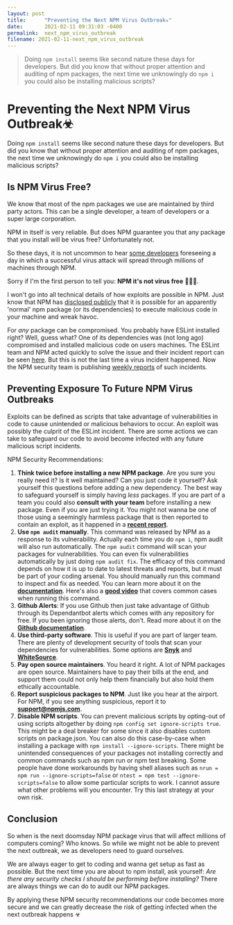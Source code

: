 ```yaml
---
layout: post
title:      "Preventing the Next NPM Virus Outbreak☣"
date:       2021-02-11 09:31:03 -0400
permalink:  next_npm_virus_outbreak
filename: 2021-02-11-next_npm_virus_outbreak
---
```


> Doing `npm install` seems like second nature these days for developers. But did you know that without proper attention and auditing of npm packages, the next time we unknowingly do `npm i` you could also be installing malicious scripts?

# Preventing the Next NPM Virus Outbreak☣

Doing `npm install` seems like second nature these days for developers. But did you know that without proper attention and auditing of npm packages, the next time we unknowingly do `npm i` you could also be installing malicious scripts?

## Is NPM Virus Free?

We know that most of the npm packages we use are maintained by third party actors. This can be a single developer, a team of developers or a super large corporation. 

NPM in itself is very reliable. But does NPM guarantee you that any package that you install will be virus free? Unfortunately not.

So these days, it is not uncommon to hear [some developers](https://youtu.be/24tQRwIRP_w?t=935) foreseeing a day in which a successful virus attack will spread through millions of machines through NPM. 

Sorry if I'm the first person to tell you: **NPM it's not virus free** 🤦🏼‍♂️. 

I won't go into all technical details of how exploits are possible in NPM. Just know that NPM has [disclosed publicly](https://blog.npmjs.org/post/141702881055/package-install-scripts-vulnerability) that it is possible for an apparently 'normal' npm package (or its dependencies) to execute malicious code in your machine and wreak havoc. 

For *any* package can be compromised. You probably have ESLint installed right? Well, guess what? One of its dependencies was (not long ago) compromised and installed malicious code on users machines. The ESLint team and NPM acted quickly to solve the issue and their incident report can be seen [here](https://status.npmjs.org/incidents/dn7c1fgrr7ng). But this is not the last time a virus incident happened. Now the NPM security team is publishing [weekly reports](https://www.npmjs.com/advisories) of such incidents.

## Preventing Exposure To Future NPM Virus Outbreaks

Exploits can be defined as scripts that take advantage of vulnerabilities in code to cause unintended or malicious behaviors to occur. An exploit was possibly the culprit of the ESLint incident. There are some actions we can take to safeguard our code to avoid become infected with any future malicious script incidents.

NPM Security Recommendations:

1. **Think twice before installing a new NPM package**. Are you sure you really need it? Is it well maintained? Can you just code it yourself? Ask yourself this questions before adding a new dependency. The best way to safeguard yourself is simply having *less* packages. If you are part of a team you could also **consult with your team** before installing a new package. Even if you are just trying it. You might not wanna be one of those using a seemingly harmless package that is then reported to contain an exploit, as it happened in a [**recent report**](https://www.zdnet.com/article/malicious-npm-packages-caught-installing-remote-access-trojans/).
2. **Use `npm audit` manually**. This command was released by NPM as a response to its vulnerability. Actually each time you do `npm i`, npm audit will also run automatically. The `npm audit` command will scan your packages for vulnerabilities. You can even fix vulnerabilities automatically by just doing `npm audit fix`. The efficacy of this command depends on how it is up to date to latest threats and reports, but it must be part of your coding arsenal. You should manually run this command to inspect and fix as needed. You can learn more about it on the [**documentation**](https://docs.npmjs.com/cli/v6/commands/npm-audit). Here's also a [**good video**](https://youtu.be/rXV6-eXB26s) that covers common cases when running this command.
3. **Github Alerts**: If you use Github then just take advantage of Github through its Dependantbot alerts which comes with any repository for free. If you been ignoring those alerts, don't. Read more about it on the [**Github documentation**](https://docs.github.com/en/github/managing-security-vulnerabilities/about-alerts-for-vulnerable-dependencies).
4. **Use third-party software**. This is useful if you are part of larger team. There are plenty of development security of tools that scan your dependencies for vulnerabilities. Some options are [**Snyk**](https://snyk.io/) and [**WhiteSource**](https://www.whitesourcesoftware.com/).
5. **Pay open source maintainers**. You heard it right. A lot of NPM packages are open source. Maintainers have to pay their bills at the end, and support them could not only help them financially but also hold them ethically accountable.
6. **Report suspicious packages to NPM**. Just like you hear at the airport. For NPM, if you see anything suspicious, report it to <a href="mailto:support@npmjs.com">**support@npmjs.com**</a>.
7. **Disable NPM scripts**. You can prevent malicious scripts by opting-out of using scripts altogether by doing `npm config set ignore-scripts true`. This might be a deal breaker for some since it also disables custom scripts on package.json. You can also do this case-by-case when installing a package with `npm install --ignore-scripts`. There might be unintended consequences of your packages not installing correctly and common commands such as npm run or npm test breaking. Some people have done workarounds by having shell aliases such as `nrun = npm run --ignore-scripts=false` or `ntest = npm test --ignore-scripts=false` to allow some particular scripts to work. I cannot assure what other problems will you encounter. Try this last strategy at your own risk. 


## Conclusion

So when is the next doomsday NPM package virus that will affect millions of computers coming? Who knows. So while we might not be able to prevent the next outbreak, we as developers need to guard ourselves. 

We are always eager to get to coding and wanna get setup as fast as possible. But the next time you are about to npm install, ask yourself: *Are there any security checks I should be performing before installing?* There are always things we can do to audit our NPM packages. 

By applying these NPM security recommendations our code becomes more secure and we can greatly decrease the risk of getting infected when the next outbreak happens ☣
